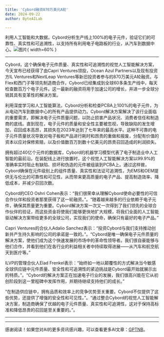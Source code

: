 ```yaml
---
title: 'Cybord融资870万美元A轮'
date: 2024-09-22
author: ByteAILab

---
```


利用人工智能和大数据，Cybord分析生产线上100%的电子元件，验证它们的可靠性、真实性和可追溯性，以支持所有利用电子电路板的行业，从汽车到数据中心。![图片](https://ai-techpark.com/wp-content/uploads/2024/09/Cybord-960x540.jpg){ width=60% }

---


Cybord，这个确保电子元件质量、真实性和可追溯性的视觉人工智能解决方案，今天宣布已经获得了由Capri Ventures领投，Ocean Azul Partners以及现有投资方IL Ventures和NextLeap Ventures等新旧投资者参与的870万美元A轮融资。与Flex和西门子等领先制造商合作，Cybord已经集成到全球60多条生产线中，每天检查数百万个电子元件。这一最新的融资将用于加速公司的增长，并进一步全球分销其具有变革性的解决方案。

利用深度学习和人工智能算法，Cybord分析和检查PCBA上100%的电子元件，为从电动汽车到数据中心的所有产品提供动力。Cybord解决方案解决了该行业面临的重要需求，即解决电子元件质量问题，以防止损害产品状况、消费者信任和制造商的底线。直到现在，电子元件的质量和安全性主要被忽视，导致缺陷的发生增加，召回成本高昂，其损失在2023年达到了七年来的最高水平。这种不可靠的电子元件质量状况导致对电子板和产品进行耗时和昂贵的重做和报废，分配有价值的资本以应对保修索赔，以及价值数百万到数十亿美元的昂贵召回造成的利润损失。

拥有超过40亿个元件的数据库，Cybord的机器学习模型代表了电子制造业中人工智能的最前沿。在装配线上进行放置时，这个视觉人工智能解决方案以99.9%的准确率实时阻止有缺陷、损坏和伪造的元件被组装到PCBA上。通过这样做，Cybord确保在元件级别上的组件质量、真实性和法证可追溯性，为EMS和OEM提供无与伦比的可靠性和可见性，从而带来更高质量的电子产品、提高制造效率、降低成本，并减少召回次数。

Cybord的CEO Oshri Cohen表示：“我们很荣幸从理解Cybord使命必要性的可信合作伙伴和投资者那里获得了这一轮融资。”。“随着越来越多的行业依赖于电子元件，确保其质量更为重要。Cybord解决方案一次又一次得到了我们领先的全球合作伙伴的验证，而这些资金将使我们能够更快地扩大规模，将我们全面的人工智能驱动解决方案带给更多的全球公司，实现我们的使命，确保只有最好的电子产品。”

Capri Ventures的合伙人Adalio Sanchez表示：“投资Cybord与我们支持推动创新并产生持久影响的公司的承诺是一致的。”。“Cybord是唯一确保电子元件质量的解决方案，使他们成为这个快速发展的市场中的革命性领导者。我们很自豪能够与他们合作，并看到他们在各行业的利益相关者中持续取得进展——从汽车和航空航天到医疗等。”

ILVP的管理合伙人Elad Frenkel表示：“始终如一地以颠覆性的方式解决当今敏感全球供应链中元件质量、安全性和可追溯性的紧迫挑战是Cybord最开始就展示出的特质。”。“Cybord的解决方案正在加速电子行业的发展，我们很高兴能在它从初创阶段到这一里程碑中发挥作用，并期待继续支持他们的成长。”

“在制造供应链中，拥有品质和效率上的竞争优势至关重要。Cybord不仅提供了这些优势，还提供了增强的安全性和可见性。”。“通过整合Cybord的视觉人工智能解决方案，制造商确保了优越的电子元件质量、真实性和可追溯性，这对于保持高标准和降低昂贵的召回是至关重要的。”。

---
---
感谢阅读！如果您对AI的更多资讯感兴趣，可以查看更多AI文章：[GPTNB](https://gptnb.com)。